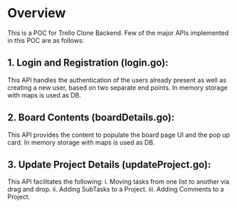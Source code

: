 # Overview
This is a POC for Trello Clone Backend.
Few of the major APIs implemented in this POC are as follows:
## 1. Login and Registration (login.go):
   This API handles the authentication of the users already present as well as creating a new user, based on two separate end points.
   In memory storage with maps is used as DB.
   
## 2. Board Contents (boardDetails.go):
   This API provides the content to populate the board page UI and the pop up card.
   In memory storage with maps is used as DB.
   
## 3. Update Project Details (updateProject.go):
   This API facilitates the following:
   i. Moving tasks from one list to another via drag and drop.
   ii. Adding SubTasks to a Project.
   iii. Adding Comments to a Project.
